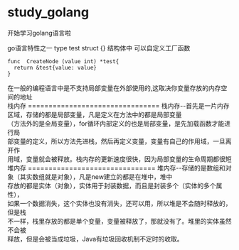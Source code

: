 # study_golang

开始学习golang语言啦


go语言特性之一   type  test struct {} 结构体中 可以自定义工厂函数

    func  CreateNode (value int) *test{
      return &test{value: value}
    }  
<div>
    在一般的编程语言中是不支持局部变量在外部使用的,这取决你变量存放的内存空间的地址
 <br/>
 栈内存
================================
     栈内存--首先是一片内存区域，存储的都是局部变量，凡是定义在方法中的都是局部变量
<br/>（方法外的是全局变量），for循环内部定义的也是局部变量，是先加载函数才能进行局
<br/>部变量的定义，所以方法先进栈，然后再定义变量，变量有自己的作用域，一旦离开作
<br/>用域，变量就会被释放。栈内存的更新速度很快，因为局部变量的生命周期都很短
 堆内存
===============================
     堆内存--存储的是数组和对象（其实数组就是对象），凡是new建立的都是在堆中，堆中
<br/>存放的都是实体（对象），实体用于封装数据，而且是封装多个（实体的多个属性），
<br/>如果一个数据消失，这个实体也没有消失，还可以用，所以堆是不会随时释放的，但是栈
<br/>不一样，栈里存放的都是单个变量，变量被释放了，那就没有了。堆里的实体虽然不会被
<br/>释放，但是会被当成垃圾，Java有垃圾回收机制不定时的收取。
</div>


